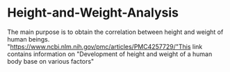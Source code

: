 # Height-and-Weight-Analysis
The main purpose is to obtain the correlation between height and weight of human beings.
"https://www.ncbi.nlm.nih.gov/pmc/articles/PMC4257729/"This link contains information on "Development of height and weight of a human body base on various factors"
